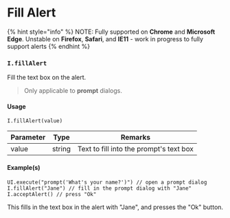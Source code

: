 # Fill Alert

{% hint style="info" %}
NOTE: Fully supported on **Chrome** and **Microsoft Edge**. Unstable on **Firefox**, **Safari**, and **IE11** - work in progress to fully support alerts
{% endhint %}

### `I.fillAlert` <a href="#ifillalert" id="ifillalert"></a>

Fill the text box on the alert.

> Only applicable to **prompt** dialogs.

#### Usage <a href="#usage" id="usage"></a>

```
I.fillAlert(value)
```

| Parameter | Type   | Remarks                                 |
| --------- | ------ | --------------------------------------- |
| value     | string | Text to fill into the prompt's text box |

#### Example(s) <a href="#examples" id="examples"></a>

```
UI.execute("prompt('What's your name?')") // open a prompt dialog
I.fillAlert("Jane") // fill in the prompt dialog with "Jane"
I.acceptAlert() // press "Ok"
```

This fills in the text box in the alert with "Jane", and presses the "Ok" button.
